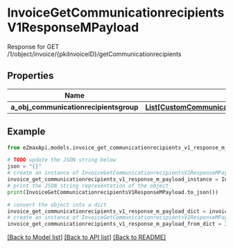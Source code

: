 # InvoiceGetCommunicationrecipientsV1ResponseMPayload

Response for GET /1/object/invoice/{pkiInvoiceID}/getCommunicationrecipients

## Properties

Name | Type | Description | Notes
------------ | ------------- | ------------- | -------------
**a_obj_communicationrecipientsgroup** | [**List[CustomCommunicationrecipientsgroupResponse]**](CustomCommunicationrecipientsgroupResponse.md) |  | 

## Example

```python
from eZmaxApi.models.invoice_get_communicationrecipients_v1_response_m_payload import InvoiceGetCommunicationrecipientsV1ResponseMPayload

# TODO update the JSON string below
json = "{}"
# create an instance of InvoiceGetCommunicationrecipientsV1ResponseMPayload from a JSON string
invoice_get_communicationrecipients_v1_response_m_payload_instance = InvoiceGetCommunicationrecipientsV1ResponseMPayload.from_json(json)
# print the JSON string representation of the object
print(InvoiceGetCommunicationrecipientsV1ResponseMPayload.to_json())

# convert the object into a dict
invoice_get_communicationrecipients_v1_response_m_payload_dict = invoice_get_communicationrecipients_v1_response_m_payload_instance.to_dict()
# create an instance of InvoiceGetCommunicationrecipientsV1ResponseMPayload from a dict
invoice_get_communicationrecipients_v1_response_m_payload_from_dict = InvoiceGetCommunicationrecipientsV1ResponseMPayload.from_dict(invoice_get_communicationrecipients_v1_response_m_payload_dict)
```
[[Back to Model list]](../README.md#documentation-for-models) [[Back to API list]](../README.md#documentation-for-api-endpoints) [[Back to README]](../README.md)


